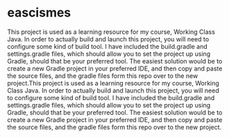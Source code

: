 # eascismes
 This project is used as a learning resource for my course, Working Class Java.  In order to actually build and launch this project, you will need to configure some kind of build tool. I have included the build.gradle and settings.gradle files, which should allow you to set the project up using Gradle, should that be your preferred tool.  The easiest solution would be to create a new Gradle project in your preferred IDE, and then copy and paste the source files, and the gradle files form this repo over to the new project.This project is used as a learning resource for my course, Working Class Java.  In order to actually build and launch this project, you will need to configure some kind of build tool. I have included the build.gradle and settings.gradle files, which should allow you to set the project up using Gradle, should that be your preferred tool.  The easiest solution would be to create a new Gradle project in your preferred IDE, and then copy and paste the source files, and the gradle files form this repo over to the new project.
